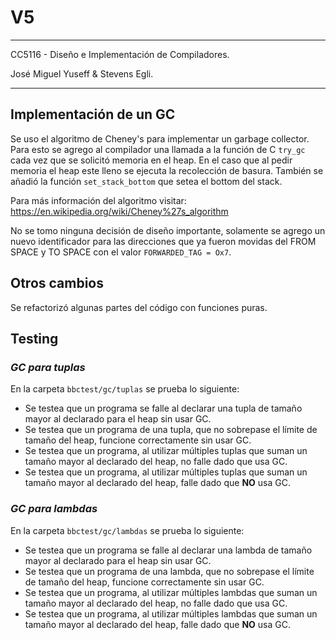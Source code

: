 # V5
---
CC5116 - Diseño e Implementación de Compiladores.

José Miguel Yuseff & Stevens Egli.

---

## Implementación de un GC 

Se uso el algoritmo de Cheney's para implementar un garbage collector. Para esto se agrego al compilador una llamada a la función de C `try_gc` cada vez que se solicitó memoria en el heap. En el caso que al pedir memoria el heap este lleno se ejecuta la recolección de basura. También se añadió la función `set_stack_bottom` que setea el bottom del stack.

Para más información del algoritmo visitar:
https://en.wikipedia.org/wiki/Cheney%27s_algorithm

No se tomo ninguna decisión de diseño importante, solamente se agrego un nuevo identificador para las direcciones que ya fueron movidas del FROM SPACE y TO SPACE con el valor `FORWARDED_TAG = Ox7`.


## Otros cambios

Se refactorizó algunas partes del código con funciones puras.


## Testing

### *GC para tuplas*
En la carpeta `bbctest/gc/tuplas` se prueba lo siguiente:

- Se testea que un programa se falle al declarar una tupla de tamaño mayor al declarado para el heap sin usar GC.
- Se testea que un programa de una tupla, que no sobrepase el límite de tamaño del heap, funcione correctamente sin usar GC. 
- Se testea que un programa, al utilizar múltiples tuplas que suman un tamaño mayor al declarado del heap, no falle dado que usa GC.
- Se testea que un programa, al utilizar múltiples tuplas que suman un tamaño mayor al declarado del heap, falle dado que **NO** usa GC.

### *GC para lambdas*
En la carpeta `bbctest/gc/lambdas` se prueba lo siguiente:

- Se testea que un programa se falle al declarar una lambda de tamaño mayor al declarado para el heap sin usar GC.
- Se testea que un programa de una lambda, que no sobrepase el límite de tamaño del heap, funcione correctamente sin usar GC. 
- Se testea que un programa, al utilizar múltiples lambdas que suman un tamaño mayor al declarado del heap, no falle dado que usa GC.
- Se testea que un programa, al utilizar múltiples lambdas que suman un tamaño mayor al declarado del heap, falle dado que **NO** usa GC.
